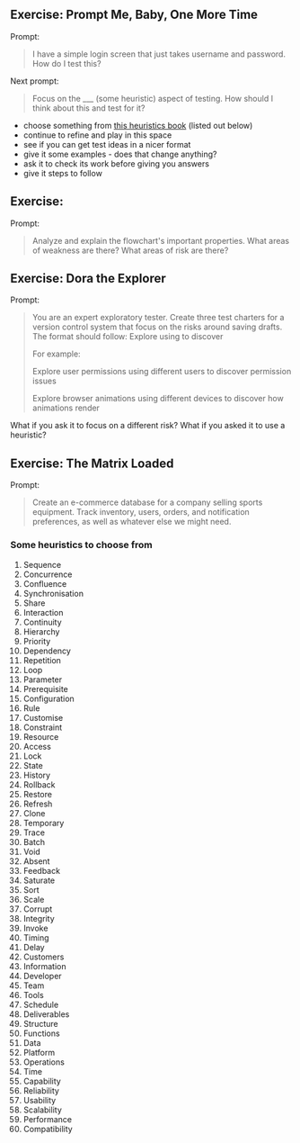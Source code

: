 Exercise: Prompt Me, Baby, One More Time
---

Prompt: 
>I have a simple login screen that just takes username and password. How do I test this?

Next prompt: 
>Focus on the ___ (some heuristic) aspect of testing. How should I think about this and test for it?
- choose something from [this heuristics book](http://dojo-static.ministryoftesting.com/downloads/60PowerfulHeuristicseBook.pdf) (listed out below)
- continue to refine and play in this space
- see if you can get test ideas in a nicer format
- give it some examples - does that change anything?
- ask it to check its work before giving you answers
- give it steps to follow

Exercise: 
---

Prompt: 

> Analyze and explain the flowchart's important properties.
What areas of weakness are there?
What areas of risk are there?


Exercise: Dora the Explorer
---

Prompt: 
>You are an expert exploratory tester. Create three test charters for a version control system that focus on the risks around saving drafts. The format should follow: Explore <Target> using <Resource> to discover <Information>
>
>For example:
>
>Explore user permissions using different users to discover permission issues
>
>Explore browser animations using different devices to discover how animations render

What if you ask it to focus on a different risk? What if you asked it to use a heuristic?

Exercise: The Matrix Loaded
---

Prompt: 
>Create an e-commerce database for a company selling sports equipment. Track inventory, users, orders, and notification preferences, as well as whatever else we might need.



### Some heuristics to choose from

1. Sequence
2. Concurrence
3. Confluence
4. Synchronisation
5. Share
6. Interaction
7. Continuity
8. Hierarchy
9. Priority
10. Dependency
11. Repetition
12. Loop
13. Parameter
14. Prerequisite
15. Configuration
16. Rule
17. Customise
18. Constraint
19. Resource
20. Access
21. Lock
22. State
23. History
24. Rollback
25. Restore
26. Refresh
27. Clone
28. Temporary
29. Trace
30. Batch
31. Void
32. Absent
33. Feedback
34. Saturate
35. Sort
36. Scale
37. Corrupt
38. Integrity
39. Invoke
40. Timing
41. Delay
42. Customers
43. Information
44. Developer
45. Team
46. Tools
47. Schedule
48. Deliverables
49. Structure
50. Functions
51. Data
52. Platform
53. Operations
54. Time
55. Capability
56. Reliability
57. Usability
58. Scalability
59. Performance
60. Compatibility
